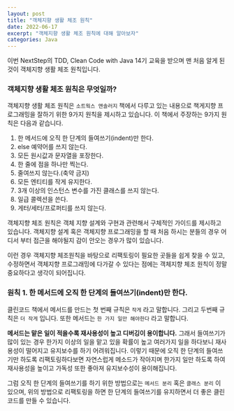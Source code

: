 ```yaml
---
layout: post
title: "객체지향 생활 체조 원칙"
date: 2022-06-17
excerpt: "객체지향 생활 체조 원칙에 대해 알아보자"
categories: Java
---
```


이번 NextStep의 TDD, Clean Code with Java 14기 교육을 받으며 맨 처음 알게 된 것이 객체지향 생활 체조 원칙입니다.

### 객체지향 생활 체조 원칙은 무엇일까?

객체지향 생활 체조 원칙은 `소트웍스 앤솔러지` 책에서 다루고 있는 내용으로 책게지향 프로그래밍을 잘하기 위한 9가지 원칙을 제시하고 있습니다. 이 책에서 주장하는 9가지 원칙은 다음과 같습니다.

1. 한 메서드에 오직 한 단계의 들여쓰기(indent)만 한다.
2. else 예약어를 쓰지 않는다.
3. 모든 원시값과 문자열을 포장한다.
4. 한 줄에 점을 하나만 찍는다.
5. 줄여쓰지 않는다.(축약 금지)
6. 모든 엔티티를 작게 유지한다.
7. 3개 이상의 인스턴스 변수를 가진 클래스를 쓰지 않는다.
8. 일급 콜렉션을 쓴다.
9. 게터/세터/프로퍼티를 쓰지 않는다.

객체지향 체조 원칙은 객체 지향 설계와 구현과 관련해서 구체적인 가이드를 제시하고 있습니다. 객체지향 설계 혹은 객체지향 프로그래밍을 할 때 처음 하시는 분들의 경우 어디서 부터 접근을 해야될지 감이 안오는 경우가 많이 있습니다.

이런 경우 객체지향 체조원칙을 바탕으로 리팩토링이 필요한 곳들을 쉽게 찾을 수 있고, 수정하면서 객체지향 프로그래밍에 다가갈 수 있다는 점에는 객체지향 체조 원칙이 정말 중요하다고 생각이 되어집니다.

### 원칙 1. 한 메서드에 오직 한 단계의 들여쓰기(indent)만 한다.

클린코드 책에서 메서드를 만드는 첫 번째 규칙은 `작게` 라고 말합니다. 그리고 두번째 규칙은 `더 작게` 입니다. 또한 메서드는 `한 가지 일만 해야한다` 라고 말합니다.

**메서드는 맡은 일이 적을수록 재사용성이 높고 디버깅이 용이합니다.** 그래서 들여쓰기가 많이 있는 경우 한가지 이상의 일을 맡고 있을 확률이 높고 여러가지 일을 하다보니 재사용성이 떨어지고 유지보수를 하기 어려워집니다. 이렇기 때문에 오직 한 단계의 들여쓰기만 하도록 리팩토링하다보면 자연스럽게 메소드가 작아지며 한가지 일만 하도록 하여 재사용성을 높이고 가독성 또한 좋아져 유지보수성이 용이해집니다.

그럼 오직 한 단계의 들여쓰기를 하기 위한 방법으로는 `메서드 분리` 혹은 `클래스 분리` 이 있으며, 위의 방법으로 리팩토링을 하면 한 단계의 들여쓰기를 유지하면서 더 좋은 클린코드를 만들 수 있습니다.
